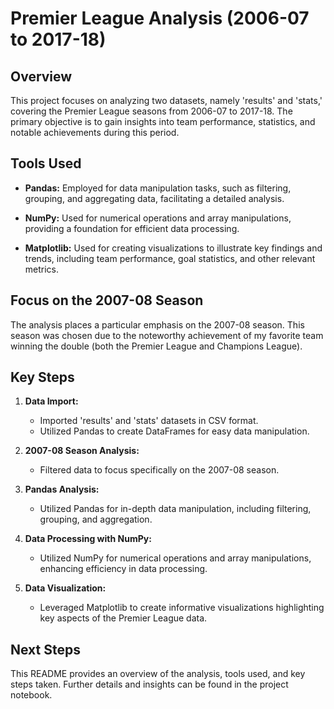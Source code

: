 # Premier League Analysis (2006-07 to 2017-18)

## Overview

This project focuses on analyzing two datasets, namely 'results' and 'stats,' covering the Premier League seasons from 2006-07 to 2017-18. The primary objective is to gain insights into team performance, statistics, and notable achievements during this period.

## Tools Used

- **Pandas:** Employed for data manipulation tasks, such as filtering, grouping, and aggregating data, facilitating a detailed analysis.

- **NumPy:** Used for numerical operations and array manipulations, providing a foundation for efficient data processing.

- **Matplotlib:** Used for creating visualizations to illustrate key findings and trends, including team performance, goal statistics, and other relevant metrics.

## Focus on the 2007-08 Season

The analysis places a particular emphasis on the 2007-08 season. This season was chosen due to the noteworthy achievement of my favorite team winning the double (both the Premier League and Champions League).

## Key Steps

1. **Data Import:**
   - Imported 'results' and 'stats' datasets in CSV format.
   - Utilized Pandas to create DataFrames for easy data manipulation.

2. **2007-08 Season Analysis:**
   - Filtered data to focus specifically on the 2007-08 season.

3. **Pandas Analysis:**
   - Utilized Pandas for in-depth data manipulation, including filtering, grouping, and aggregation.

4. **Data Processing with NumPy:**
   - Utilized NumPy for numerical operations and array manipulations, enhancing efficiency in data processing.

5. **Data Visualization:**
   - Leveraged Matplotlib to create informative visualizations highlighting key aspects of the Premier League data.


## Next Steps

This README provides an overview of the analysis, tools used, and key steps taken. Further details and insights can be found in the project notebook.

